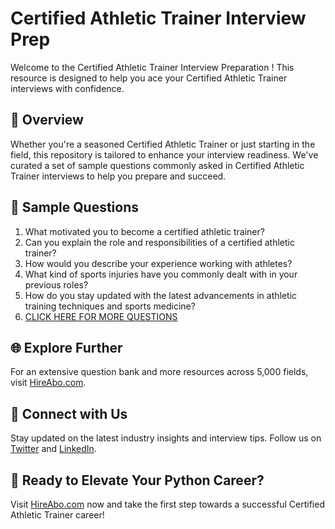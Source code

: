 # Certified Athletic Trainer Interview Prep

Welcome to the Certified Athletic Trainer Interview Preparation ! This resource is designed to help you ace your Certified Athletic Trainer interviews with confidence.

## 🚀 Overview

Whether you're a seasoned Certified Athletic Trainer or just starting in the field, this repository is tailored to enhance your interview readiness. We've curated a set of sample questions commonly asked in Certified Athletic Trainer interviews to help you prepare and succeed.

## 📝 Sample Questions

1. What motivated you to become a certified athletic trainer?
2. Can you explain the role and responsibilities of a certified athletic trainer?
3. How would you describe your experience working with athletes?
4. What kind of sports injuries have you commonly dealt with in your previous roles?
5. How do you stay updated with the latest advancements in athletic training techniques and sports medicine?
6. [CLICK HERE FOR MORE QUESTIONS](https://hireabo.com/job/15_3_0/Certified%20Athletic%20Trainer)

## 🌐 Explore Further

For an extensive question bank and more resources across 5,000 fields, visit [HireAbo.com](https://www.hireabo.com).

## 📱 Connect with Us

Stay updated on the latest industry insights and interview tips. Follow us on [Twitter](https://twitter.com/hireabo) and [LinkedIn](https://www.linkedin.com/in/hire-abo-3609972a8/).

## 🚀 Ready to Elevate Your Python Career?

Visit [HireAbo.com](https://www.hireabo.com) now and take the first step towards a successful Certified Athletic Trainer career!